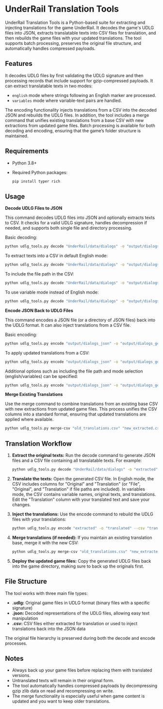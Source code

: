 # UnderRail Translation Tools

UnderRail Translation Tools is a Python-based suite for extracting and injecting translations for the game UnderRail. It decodes the game's UDLG files into JSON, extracts translatable texts into CSV files for translation, and then rebuilds the game files with your updated translations. The tool supports batch processing, preserves the original file structure, and automatically handles compressed payloads.

## Features

It decodes UDLG files by first validating the UDLG signature and then processing records that include support for gzip-compressed payloads. It can extract translatable texts in two modes:

- `english` mode where strings following an English marker are processed.
- `variables` mode where variable-text pairs are handled.

The encoding functionality injects translations from a CSV into the decoded JSON and rebuilds the UDLG files. In addition, the tool includes a merge command that unifies existing translations from a base CSV with new extractions from updated game files. Batch processing is available for both decoding and encoding, ensuring that the game’s folder structure is maintained.

## Requirements

- Python 3.8+
- Required Python packages:

  ```bash
  pip install typer rich
  ```

## Usage

**Decode UDLG Files to JSON**

This command decodes UDLG files into JSON and optionally extracts texts to CSV. It checks for a valid UDLG signature, handles decompression if needed, and supports both single file and directory processing.

Basic decoding:

```bash
python udlg_tools.py decode "UnderRail/data/dialogs" -o "output/dialogs_json"
```

To extract texts into a CSV in default English mode:

```bash
python udlg_tools.py decode "UnderRail/data/dialogs" -o "output/dialogs_json" --csv
```

To include the file path in the CSV:

```bash
python udlg_tools.py decode "UnderRail/data/dialogs" -o "output/dialogs_json" --csv --include-file
```

To use variable mode instead of English mode:

```bash
python udlg_tools.py decode "UnderRail/data/dialogs" -o "output/dialogs_json" --csv -m "variables"
```

**Encode JSON Back to UDLG Files**

This command encodes a JSON file (or a directory of JSON files) back into the UDLG format. It can also inject translations from a CSV file.

Basic encoding:

```bash
python udlg_tools.py encode "output/dialogs_json" -o "output/dialogs_generated"
```

To apply updated translations from a CSV:

```bash
python udlg_tools.py encode "output/dialogs_json" -o "output/dialogs_generated" --csv "translations.csv"
```

Additional options such as including the file path and mode selection (english/variables) can be specified:

```bash
python udlg_tools.py encode "output/dialogs_json" -o "output/dialogs_generated" --csv "translations.csv" --include-file -m "variables"
```

**Merge Existing Translations**

Use the merge command to combine translations from an existing base CSV with new extractions from updated game files. This process unifies the CSV columns into a standard format, ensuring that updated translations are applied where available.

```bash
python udlg_tools.py merge-csv "old_translations.csv" "new_extracted.csv" "merged_output.csv"
```

## Translation Workflow

1. **Extract the original texts:**
   Run the decode command to generate JSON files and a CSV file containing all translatable texts. For example:

   ```bash
   python udlg_tools.py decode "UnderRail/data/dialogs" -o "extracted" --csv
   ```

2. **Translate the texts:**
   Open the generated CSV file. In English mode, the CSV includes columns for "Original" and "Translation" (or "File", "Original", and "Translation" if file paths are included). In variables mode, the CSV contains variable names, original texts, and translations. Edit the "Translation" column with your translated text and save your changes.

3. **Inject the translations:**
   Use the encode command to rebuild the UDLG files with your translations:

   ```bash
   python udlg_tools.py encode "extracted" -o "translated" --csv "translations.csv"
   ```

4. **Merge translations (if needed):**
   If you maintain an existing translation base, merge it with the new CSV:

   ```bash
   python udlg_tools.py merge-csv "old_translations.csv" "new_extracted.csv" "merged_output.csv"
   ```

5. **Deploy the updated game files:**
   Copy the generated UDLG files back into the game directory, making sure to back up the originals first.

## File Structure

The tool works with three main file types:

- **.udlg:** Original game files in UDLG format (binary files with a specific signature)
- **.json:** Decoded representations of the UDLG files, allowing easy text manipulation
- **.csv:** CSV files either extracted for translation or used to inject translations back into the JSON data

The original file hierarchy is preserved during both the decode and encode processes.

## Notes

- Always back up your game files before replacing them with translated versions.
- Untranslated texts will remain in their original form.
- The tool automatically handles compressed payloads by decompressing gzip zlib data on read and recompressing on write.
- The merge functionality is especially useful when game content is updated and you want to keep older translations.

